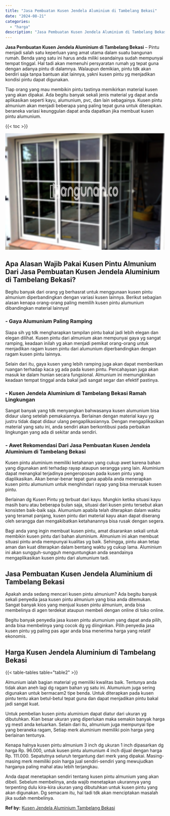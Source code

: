 ```yaml
---
title: "Jasa Pembuatan Kusen Jendela Aluminium di Tambelang Bekasi"
date: "2024-08-21"
categories: 
  - "harga"
description: "Jasa Pembuatan Kusen Jendela Aluminium di Tambelang Bekasi. Anda dapat menetapkan sendiri tentang kusen pintu almunium yang akan dibeli. Sebelum membelinya,..."
---
```


**Jasa Pembuatan Kusen Jendela Aluminium di Tambelang Bekasi** – Pintu menjadi salah satu keperluan yang amat utama dalam suatu bangunan rumah. Benda yang satu ini harus anda miliki seandainya sudah mempunyai tempat tinggal. Hal tadi akan memenuhi persyaratan rumah yg tepat guna dengan adanya pintu di dalamnya. Walaupun demikian, pintu tdk akan berdiri saja tanpa bantuan alat lainnya, yakni kusen pintu yg menjadikan kondisi pintu dapat digunakan.

Tiap orang yang mau membikin pintu tastinya memikirkan material kusen yang akan dipakai. Ada begitu banyak sekali jenis material yg dapat anda aplikasikan seperti kayu, alumunium, pvc, dan lain sebagainya. Kusen pintu almunium akan menjadi beberapa yang paling tepat guna untuk diterapkan. beraneka variasi keunggulan dapat anda dapatkan jika membuat kusen pintu alumunium.

{{< toc >}}

![Jasa Pembuatan Kusen Jendela Aluminium di Tambelang Bekasi](/images/harga-kusen-jendela-alumunium-35.png)

## Apa Alasan Wajib Pakai Kusen Pintu Almunium Dari Jasa Pembuatan Kusen Jendela Aluminium di Tambelang Bekasi?

Begitu banyak dari orang yg berhasrat untuk menggunaan kusen pintu almunium diperbandingkan dengan variasi kusen lainnya. Berikut sebagian alasan kenapa orang-orang paling memilih kusen pintu alumunium dibandingkan material lainnya!

### \- Gaya Alumunium Paling Ramping

Siapa sih yg tdk mengharapkan tampilan pintu bakal jadi lebih elegan dan elegan dilihat. Kusen pintu dari almunium akan mempunyai gaya yg sangat ramping, keadaan inilah yg akan menjadi pemikat orang-orang untuk menjadikan ragam kusen pintu dari alumunium diperbandingkan dengan ragam kusen pintu lainnya.

Selain dari itu, gaya kusen yang lebih ramping juga akan dapat memberikan ruangan terhadap kaca yg ada pada kusen pintu. Pencahayaan juga akan masuk ke dalam hunian secara fungsional. Almunium ini memungkinkan keadaan tempat tinggal anda bakal jadi sangat segar dan efektif pastinya.

### \- Kusen Jendela Aluminium di Tambelang Bekasi Ramah Lingkungan

Sangat banyak yang tdk menyangkan bahwasanya kusen alumunium bisa didaur ulang setelah pemakaiannya. Berlainan dengan material kayu yg justru tidak dapat didaur ulang pengaplikasiannya. Dengan mengaplikasikan material yang satu ini, anda sendiri akan berkontibusi pada perbaikan lingkungan yang ada di sekitar anda sendiri.

### \- Awet Rekomendasi Dari Jasa Pembuatan Kusen Jendela Aluminium di Tambelang Bekasi

Kusen pintu aluminium memiliki ketahanan yang cukup awet karena bahan yang digunakan anti terhadap rayap ataupun serangga yang lain. Aluminium dapat menangkal terjadinya pengeroposan pada kusen pintu yang diaplikasikan. Akan benar-benar tepat guna apabila anda menerapkan kusen pintu alumunium untuk menghindari rayap yang bisa merusak kusen pintu.

Berlainan dg Kusen Pintu yg terbuat dari kayu. Mungkin ketika situasi kayu masih baru atau beberapa bulan saja, situasi dari kusen pintu tersebut akan konsisten baik-baik saja. Alumunium apabila telah diterapkan dalam waktu yang teramat panjang, kusen pintu dari material kayu akan dapat diserang oleh serangga dan mengakibatkan ketahanannya bisa rusak dengan segera.

Bagi anda yang ingin membuat kusen pintu, amat disarankan sekali untuk membikin kusen pintu dari bahan aluminium. Almunium ini akan membuat situasi pintu anda mempunyai kualitas yg baik. Sehingga, pintu akan tetap aman dan kuat diterapkan dalam bentang waktu yg cukup lama. Aluminium ini akan sungguh-sungguh menguntungkan anda seandainya mengaplikasikan kusen pintu dari alumunium tadi.

## Jasa Pembuatan Kusen Jendela Aluminium di Tambelang Bekasi

Apakah anda sedang mencari kusen pintu almunium? Ada begitu banyak sekali penyedia jasa kusen pintu almunium yang bisa anda ditemukan. Sangat banyak kios yang menjual kusen pintu almunium, anda bisa membelinya di agen terdekat ataupun membeli dengan online di toko online.

Begitu banyak penyedia jasa kusen pintu alumunium yang dapat anda pilih, anda bisa membelinya yang cocok dg yg diinginkan. Pilih penyedia jasa kusen pintu yg paling pas agar anda bisa menerima harga yang relatif ekonomis.

## Harga Kusen Jendela Aluminium di Tambelang Bekasi

{{< table-tables table="table2" >}}

Almunium ialah bagian material yg memiliki kwalitas baik. Tentunya anda tidak akan aneh lagi dg ragam bahan yg satu ini. Alumunium juga sering digunakan untuk bermacam2 tipe benda. Untuk diterapkan pada kusen pintu tentu akan betul-betul tepat guna dan dapat menjadikan pintu bakal jadi sangat kuat.

Untuk pembelian kusen pintu aluminium dapat diatur dari ukuran yg dibutuhkan. Kian besar ukuran yang diperlukan maka semakin banyak harga yg mesti anda keluarkan. Selain dari itu, almunium juga mempunyai tipe yang beraneka ragam, Setiap merk aluminium memiliki poin harga yang berlainan tentunya.

Kenapa halnya kusen pintu almunium 3 inch dg ukuran 1 inch dipasarkan dg harga Rp. 96.000, untuk kusen pintu alumunium 4 inch dijual dengan harga Rp. 111.000. Sepatutnya seluruh tergantung dari merk yang dipakai. Masing-masing merk memiliki poin harga jual sendiri-sendiri yang mewujudkan harganya paling mahal atau lebih terjangkau.

Anda dapat menetapkan sendiri tentang kusen pintu almunium yang akan dibeli. Sebelum membelinya, anda wajib menetapkan ukurannya yang terpenting dulu kira-kira ukuran yang dibutuhkan untuk kusen pintu yang akan digunakan. Dg semacam itu, hal tadi tdk akan menciptakan masalah jika sudah membelinya.

**Ref by:** [Kusen Jendela Aluminium Tambelang Bekasi](https://id.wikipedia.org/wiki/Kusen)
